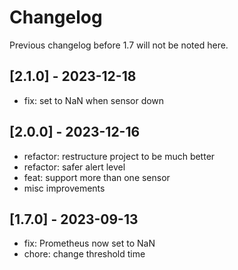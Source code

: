 # Changelog

Previous changelog before 1.7 will not be noted here.

## [2.1.0] - 2023-12-18

- fix: set to NaN when sensor down

## [2.0.0] - 2023-12-16

- refactor: restructure project to be much better
- refactor: safer alert level
- feat: support more than one sensor
- misc improvements

## [1.7.0] - 2023-09-13

- fix: Prometheus now set to NaN
- chore: change threshold time
